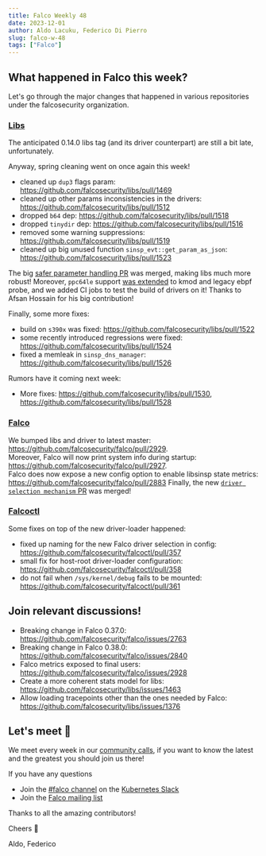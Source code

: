 ```yaml
---
title: Falco Weekly 48
date: 2023-12-01
author: Aldo Lacuku, Federico Di Pierro
slug: falco-w-48
tags: ["Falco"]
---
```


## What happened in Falco this week?

Let's go through the major changes that happened in various repositories under the falcosecurity organization.  

### [Libs](https://github.com/falcosecurity/libs)

The anticipated 0.14.0 libs tag (and its driver counterpart) are still a bit late, unfortunately.  

Anyway, spring cleaning went on once again this week!
* cleaned up `dup3` flags param: https://github.com/falcosecurity/libs/pull/1469
* cleaned up other params inconsistencies in the drivers: https://github.com/falcosecurity/libs/pull/1512
* dropped `b64` dep: https://github.com/falcosecurity/libs/pull/1518
* dropped `tinydir` dep: https://github.com/falcosecurity/libs/pull/1516
* removed some warning suppressions: https://github.com/falcosecurity/libs/pull/1519
* cleaned up big unused function `sinsp_evt::get_param_as_json`: https://github.com/falcosecurity/libs/pull/1523

The big [safer parameter handling PR](https://github.com/falcosecurity/libs/pull/1502) was merged, making libs much more robust!
Moreover, `ppc64le` support [was extended](https://github.com/falcosecurity/libs/pull/1497) to kmod and legacy ebpf probe, and we added CI jobs to test the build of drivers on it! Thanks to Afsan Hossain for his big contribution!

Finally, some more fixes:
* build on `s390x` was fixed: https://github.com/falcosecurity/libs/pull/1522
* some recently introduced regressions were fixed: https://github.com/falcosecurity/libs/pull/1524
* fixed a memleak in `sinsp_dns_manager`: https://github.com/falcosecurity/libs/pull/1526

Rumors have it coming next week:
* More fixes: https://github.com/falcosecurity/libs/pull/1530, https://github.com/falcosecurity/libs/pull/1528

### [Falco](https://github.com/falcosecurity/falco)

We bumped libs and driver to latest master: https://github.com/falcosecurity/falco/pull/2929.  
Moreover, Falco will now print system info during startup: https://github.com/falcosecurity/falco/pull/2927.  
Falco does now expose a new config option to enable libsinsp state metrics: https://github.com/falcosecurity/falco/pull/2883
Finally, the new [`driver selection mechanism` PR](https://github.com/falcosecurity/falco/pull/2413) was merged!

### [Falcoctl](https://github.com/falcosecurity/falcoctl)

Some fixes on top of the new driver-loader happened:
* fixed up naming for the new Falco driver selection in config: https://github.com/falcosecurity/falcoctl/pull/357
* small fix for host-root driver-loader configuration: https://github.com/falcosecurity/falcoctl/pull/358
* do not fail when `/sys/kernel/debug` fails to be mounted: https://github.com/falcosecurity/falcoctl/pull/361

## Join relevant discussions!

* Breaking change in Falco 0.37.0: https://github.com/falcosecurity/falco/issues/2763
* Breaking change in Falco 0.38.0: https://github.com/falcosecurity/falco/issues/2840
* Falco metrics exposed to final users: https://github.com/falcosecurity/falco/issues/2928
* Create a more coherent stats model for libs: https://github.com/falcosecurity/libs/issues/1463
* Allow loading tracepoints other than the ones needed by Falco: https://github.com/falcosecurity/libs/issues/1376

## Let's meet 🤝

We meet every week in our [community calls](https://github.com/falcosecurity/community),
if you want to know the latest and the greatest you should join us there!

If you have any questions

* Join the [#falco channel](https://kubernetes.slack.com/messages/falco) on the [Kubernetes Slack](https://slack.k8s.io)
* Join the [Falco mailing list](https://lists.cncf.io/g/cncf-falco-dev)

Thanks to all the amazing contributors!

Cheers 🎊

Aldo, Federico
